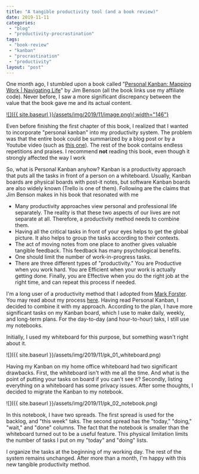 ```yaml
---
title: "A tangible productivity tool (and a book review)"
date: 2019-11-11
categories: 
 - "blog"
 - "productivity-procrastination"
tags: 
 - "book-review"
 - "kanban"
 - "procrastination"
 - "productivity"
layout: "post"
---
```


One month ago, I stumbled upon a book called "[Personal Kanban: Mapping Work | Navigating Life](https://amzn.to/33DM4l4)" by Jim Benson (all the book links use my affiliate code). Never before, I saw a more significant discrepancy between the value that the book gave me and its actual content. 

[![]({{ site.baseurl }}/assets/img/2019/11/image.png){:width="146"}](https://amzn.to/33DM4l4)

Even before finishing the first chapter of this book, I realized that I wanted to incorporate "personal kanban" into my productivity system. The problem was that the entire book could be summarized by a blog post or by a Youtube video (such as [this one](https://www.youtube.com/watch?v=ZG6IDTHJ-bg)). The rest of the book contains endless repetitions and praises. I recommend **not** reading this book, even though it strongly affected the way I work

So, what is Personal Kanban anyhow? Kanban is a productivity approach that puts all the tasks in front of a person on a whiteboard. Usually, Kanban boards are physical boards with post-it notes, but software Kanban boards are also widely known (Trello is one of them). Following are the claims that Jim Benson makes in his book that resonated with me

* Many productivity approaches view personal and professional life separately. The reality is that these two aspects of our lives are not separate at all. Therefore, a productivity method needs to combine them.
* Having all the critical tasks in front of your eyes helps to get the global picture. It also helps to group the tasks according to their contexts. 
* The act of moving notes from one place to another gives valuable tangible feedback. This feedback has many psychological benefits.
* One should limit the number of work-in-progress tasks.
* There are three different types of "productivity." You are Productive when you work hard. You are Efficient when your work is actually getting done. Finally, you are Effective when you do the right job at the right time, and can repeat this process if needed. 


I'm a long user of a productivity method that I adopted from [Mark Forster](http://markforster.squarespace.com/). You may read about my process [here](https://gorelik.net/2018/02/20/the-best-productivity-system-i-know/). Having read Personal Kanban, I decided to combine it with my approach. According to the plan, I have more significant tasks on my Kanban board, which I use to make daily, weekly, and long-term plans. For the day-to-day (and hour-to-hour) taks, I still use my notebooks. 

Initially, I used my whiteboard for this purpose, but something wasn't right about it.

![]({{ site.baseurl }}/assets/img/2019/11/pk_01_whiteboard.png)

Having my Kanban on my home office whiteboard had two significant drawbacks. First, the whiteboard isn't with me all the time. And what is the point of putting your tasks on board if you can't see it? Secondly, listing everything on a whiteboard has some privacy issues. After some thoughts, I decided to migrate the Kanban to my notebook.

![]({{ site.baseurl }}/assets/img/2019/11/pk_02_notebook.png)

In this notebook, I have two spreads. The first spread is used for the backlog, and "this week" taks. The second spread has the "today," "doing," "wait," and "done" columns. The fact that the notebook is smaller than the whiteboard turned out to be a useful feature. This physical limitation limits the number of tasks I put on my "today" and "doing" lists. 

I organize the tasks at the beginning of my working day. The rest of the system remains unchanged. After more than a month, I'm happy with this new tangible productivity method.
